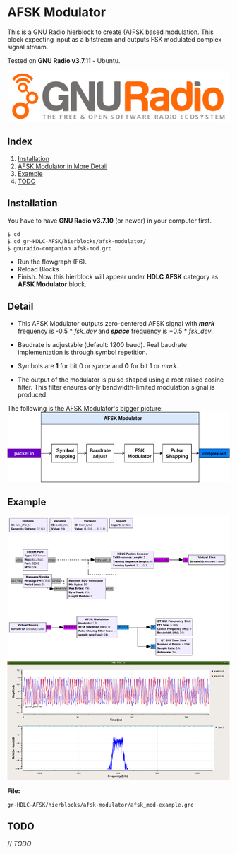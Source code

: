 # AFSK Modulator

This is a GNU Radio hierblock to create (A)FSK based modulation. This block expecting input as a bitstream and outputs FSK modulated complex signal stream. 

Tested on **GNU Radio v3.7.11** - Ubuntu.

![](./gnuradio_logo.svg)

## Index
1. [Installation](#Installation)
2. [AFSK Modulator in More Detail](#Detail)
3. [Example](#Example)
4. [TODO](#TODO)

## Installation
You have to have **GNU Radio v3.7.10** (or newer) in your computer first.
```
$ cd
$ cd gr-HDLC-AFSK/hierblocks/afsk-modulator/
$ gnuradio-companion afsk-mod.grc
```
* Run the flowgraph (F6).
* Reload Blocks
* Finish. Now this hierblock will appear under **HDLC AFSK** category as **AFSK Modulator** block.


## Detail

* This AFSK Modulator outputs zero-centered AFSK signal with *__mark__* frequency is -0.5 * *fsk_dev* and *__space__* frequency is +0.5 * *fsk_dev*.

* Baudrate is adjustable (default: 1200 baud). Real baudrate implementation is through symbol repetition.

* Symbols are **1** for bit 0 or *space* and **0** for bit 1 or *mark*.

* The output of the modulator is pulse shaped using a root raised cosine filter. This filter ensures only bandwidth-limited modulation signal is produced.

The following is the AFSK Modulator's bigger picture:
![](./afsk-mod_bigger-pict.png)


## Example

![](./afsk_mod-example.grc.png)
![](./2020-09-23-124124_1366x768_scrot.png)

**File:** 
```
gr-HDLC-AFSK/hierblocks/afsk-modulator/afsk_mod-example.grc
```

## TODO

// *TODO*